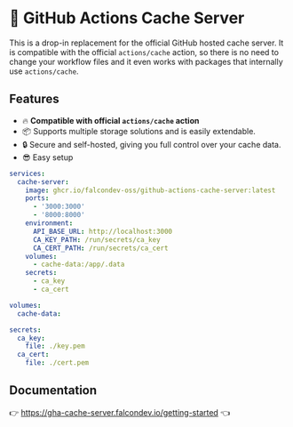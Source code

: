 # 🚀 GitHub Actions Cache Server

This is a drop-in replacement for the official GitHub hosted cache server. It is compatible with the official `actions/cache` action, so there is no need to change your workflow files and it even works with packages that internally use `actions/cache`.

## Features

- 🔥 **Compatible with official `actions/cache` action**
- 📦 Supports multiple storage solutions and is easily extendable.
- 🔒 Secure and self-hosted, giving you full control over your cache data.
- 😎 Easy setup

```yaml
services:
  cache-server:
    image: ghcr.io/falcondev-oss/github-actions-cache-server:latest
    ports:
      - '3000:3000'
      - '8000:8000'
    environment:
      API_BASE_URL: http://localhost:3000
      CA_KEY_PATH: /run/secrets/ca_key
      CA_CERT_PATH: /run/secrets/ca_cert
    volumes:
      - cache-data:/app/.data
    secrets:
      - ca_key
      - ca_cert

volumes:
  cache-data:

secrets:
  ca_key:
    file: ./key.pem
  ca_cert:
    file: ./cert.pem
```

## Documentation

👉 <https://gha-cache-server.falcondev.io/getting-started> 👈
